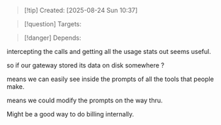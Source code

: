 
>[!tip] Created: [2025-08-24 Sun 10:37]

>[!question] Targets: 

>[!danger] Depends: 

intercepting the calls and getting all the usage stats out seems useful.

so if our gateway stored its data on disk somewhere ?

means we can easily see inside the prompts of all the tools that people make.

means we could modify the prompts on the way thru.

Might be a good way to do billing internally.